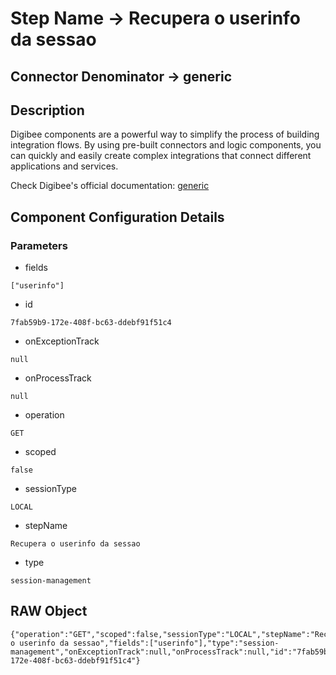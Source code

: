 # Step Name -> Recupera o userinfo da sessao
## Connector Denominator -> generic

## Description

Digibee components are a powerful way to simplify the process of building integration flows. By using pre-built connectors and logic components, you can quickly and easily create complex integrations that connect different applications and services.

Check Digibee's official documentation: [generic](https://docs.digibee.com/documentation "Digibee documentation")

## Component Configuration Details
### Parameters

* fields
```
["userinfo"]
```

* id
```
7fab59b9-172e-408f-bc63-ddebf91f51c4
```

* onExceptionTrack
```
null
```

* onProcessTrack
```
null
```

* operation
```
GET
```

* scoped
```
false
```

* sessionType
```
LOCAL
```

* stepName
```
Recupera o userinfo da sessao
```

* type
```
session-management
```


## RAW Object

```
{"operation":"GET","scoped":false,"sessionType":"LOCAL","stepName":"Recupera o userinfo da sessao","fields":["userinfo"],"type":"session-management","onExceptionTrack":null,"onProcessTrack":null,"id":"7fab59b9-172e-408f-bc63-ddebf91f51c4"}
```